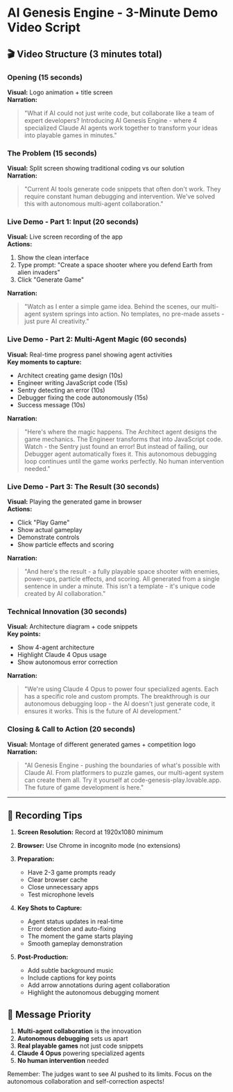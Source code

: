 # AI Genesis Engine - 3-Minute Demo Video Script

## 🎬 Video Structure (3 minutes total)

### Opening (15 seconds)
**Visual:** Logo animation + title screen  
**Narration:**
> "What if AI could not just write code, but collaborate like a team of expert developers? 
> Introducing AI Genesis Engine - where 4 specialized Claude AI agents work together 
> to transform your ideas into playable games in minutes."

### The Problem (15 seconds)
**Visual:** Split screen showing traditional coding vs our solution  
**Narration:**
> "Current AI tools generate code snippets that often don't work. They require constant 
> human debugging and intervention. We've solved this with autonomous multi-agent collaboration."

### Live Demo - Part 1: Input (20 seconds)
**Visual:** Live screen recording of the app  
**Actions:**
1. Show the clean interface
2. Type prompt: "Create a space shooter where you defend Earth from alien invaders"
3. Click "Generate Game"

**Narration:**
> "Watch as I enter a simple game idea. Behind the scenes, our multi-agent system springs 
> into action. No templates, no pre-made assets - just pure AI creativity."

### Live Demo - Part 2: Multi-Agent Magic (60 seconds)
**Visual:** Real-time progress panel showing agent activities  
**Key moments to capture:**
- Architect creating game design (10s)
- Engineer writing JavaScript code (15s)
- Sentry detecting an error (10s)
- Debugger fixing the code autonomously (15s)
- Success message (10s)

**Narration:**
> "Here's where the magic happens. The Architect agent designs the game mechanics. 
> The Engineer transforms that into JavaScript code. Watch - the Sentry just found an error! 
> But instead of failing, our Debugger agent automatically fixes it. This autonomous 
> debugging loop continues until the game works perfectly. No human intervention needed."

### Live Demo - Part 3: The Result (30 seconds)
**Visual:** Playing the generated game in browser  
**Actions:**
- Click "Play Game"
- Show actual gameplay
- Demonstrate controls
- Show particle effects and scoring

**Narration:**
> "And here's the result - a fully playable space shooter with enemies, power-ups, 
> particle effects, and scoring. All generated from a single sentence in under a minute. 
> This isn't a template - it's unique code created by AI collaboration."

### Technical Innovation (30 seconds)
**Visual:** Architecture diagram + code snippets  
**Key points:**
- Show 4-agent architecture
- Highlight Claude 4 Opus usage
- Show autonomous error correction

**Narration:**
> "We're using Claude 4 Opus to power four specialized agents. Each has a specific role 
> and custom prompts. The breakthrough is our autonomous debugging loop - the AI doesn't 
> just generate code, it ensures it works. This is the future of AI development."

### Closing & Call to Action (20 seconds)
**Visual:** Montage of different generated games + competition logo  
**Narration:**
> "AI Genesis Engine - pushing the boundaries of what's possible with Claude AI. 
> From platformers to puzzle games, our multi-agent system can create them all. 
> Try it yourself at code-genesis-play.lovable.app. The future of game development is here."

---

## 📝 Recording Tips

1. **Screen Resolution:** Record at 1920x1080 minimum
2. **Browser:** Use Chrome in incognito mode (no extensions)
3. **Preparation:** 
   - Have 2-3 game prompts ready
   - Clear browser cache
   - Close unnecessary apps
   - Test microphone levels

4. **Key Shots to Capture:**
   - Agent status updates in real-time
   - Error detection and auto-fixing
   - The moment the game starts playing
   - Smooth gameplay demonstration

5. **Post-Production:**
   - Add subtle background music
   - Include captions for key points
   - Add arrow annotations during agent collaboration
   - Highlight the autonomous debugging moment

## 🎯 Message Priority

1. **Multi-agent collaboration** is the innovation
2. **Autonomous debugging** sets us apart  
3. **Real playable games** not just code snippets
4. **Claude 4 Opus** powering specialized agents
5. **No human intervention** needed

Remember: The judges want to see AI pushed to its limits. Focus on the autonomous collaboration and self-correction aspects! 